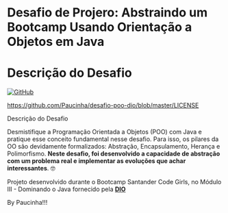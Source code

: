 # Desafio de Projero: Abstraindo um Bootcamp Usando Orientação a Objetos em Java

# Descrição do Desafio 

[![GitHub](https://img.shields.io/github/license/Paucinha/projeto-docker)](https://github.com/Paucinha/projeto-deploy/blob/master/LICENSE)


https://github.com/Paucinha/desafio-poo-dio/blob/master/LICENSE

Descrição do Desafio 

Desmistifique a Programação Orientada a Objetos (POO) com Java e pratique 
esse conceito fundamental nesse desafio. Para isso, os pilares da OO são devidamente 
formalizados: Abstração, Encapsulamento, Herança e Polimorfismo. 
**Neste desafio, foi desenvolvido a capacidade de abstração com um problema real 
e implementar as evoluções que achar interessantes**. 🤓

Projeto desenvolvido durante o Bootcamp Santander Code Girls, no Módulo III - Dominando o Java
fornecido pela [**DIO**](https://www.dio.me/)

By Paucinha!!!
